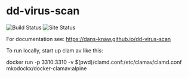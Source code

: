 dd-virus-scan
===========
![Build Status](https://github.com/DANS-KNAW/dd-virus-scan/actions/workflows/build.yml/badge.svg)
![Site Status](https://github.com/DANS-KNAW/dd-virus-scan/actions/workflows/docs.yml/badge.svg)

For documentation see: https://dans-knaw.github.io/dd-virus-scan

To run locally, start up clam av like this:

docker run -p 3310:3310 -v $(pwd)/clamd.conf:/etc/clamav/clamd.conf mkodockx/docker-clamav:alpine
